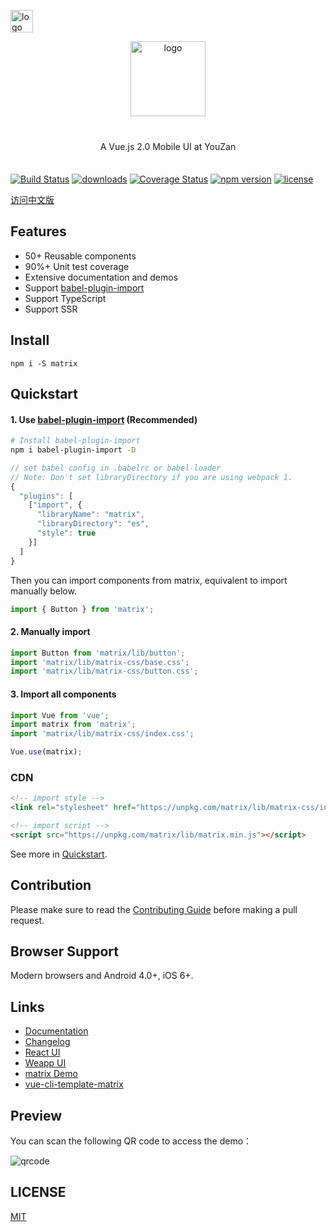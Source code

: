 <p>
    <a href="https://github.com/youzan/"><img alt="logo" width="36" height="36" src="https://img.yzcdn.cn/public_files/2017/02/09/e84aa8cbbf7852688c86218c1f3bbf17.png" alt="youzan">
    </a>
</p>
<p align="center">
    <img alt="logo" src="https://img.yzcdn.cn/public_files/2017/12/18/fd78cf6bb5d12e2a119d0576bedfd230.png" width="120" height="120" style="margin-bottom: 10px;">
</p>

<p align="center" style="margin: 30px 0 35px;">A Vue.js 2.0 Mobile UI at YouZan</p>

[![Build Status](https://travis-ci.org/youzan/matrix.svg?branch=master)](https://travis-ci.org/youzan/matrix)
[![downloads](https://img.shields.io/npm/dt/matrix.svg)](https://www.npmjs.com/package/matrix)
[![Coverage Status](https://img.shields.io/codecov/c/github/youzan/matrix/dev.svg)](https://codecov.io/github/youzan/matrix?branch=dev)
[![npm version](https://img.shields.io/npm/v/matrix.svg?style=flat)](https://www.npmjs.com/package/matrix)
[![license](https://img.shields.io/npm/l/matrix.svg)](https://www.npmjs.com/package/matrix)

[访问中文版](./README.zh-CN.md)

## Features

* 50+ Reusable components
* 90%+ Unit test coverage
* Extensive documentation and demos
* Support [babel-plugin-import](https://github.com/ant-design/babel-plugin-import)
* Support TypeScript
* Support SSR

## Install

```shell
npm i -S matrix
```

## Quickstart

#### 1. Use [babel-plugin-import](https://github.com/ant-design/babel-plugin-import) (Recommended)

```bash
# Install babel-plugin-import
npm i babel-plugin-import -D
```

```js
// set babel config in .babelrc or babel-loader
// Note: Don't set libraryDirectory if you are using webpack 1.
{
  "plugins": [
    ["import", {
      "libraryName": "matrix",
      "libraryDirectory": "es",
      "style": true
    }]
  ]
}
```

Then you can import components from matrix, equivalent to import manually below.

```js
import { Button } from 'matrix';
```

#### 2. Manually import

```js
import Button from 'matrix/lib/button';
import 'matrix/lib/matrix-css/base.css';
import 'matrix/lib/matrix-css/button.css';
```

#### 3. Import all components

```js
import Vue from 'vue';
import matrix from 'matrix';
import 'matrix/lib/matrix-css/index.css';

Vue.use(matrix);
```

### CDN

```html
<!-- import style -->
<link rel="stylesheet" href="https://unpkg.com/matrix/lib/matrix-css/index.css" />

<!-- import script -->
<script src="https://unpkg.com/matrix/lib/matrix.min.js"></script>
```

See more in [Quickstart](https://www.youzanyun.com/zanui/matrix#/en-US/quickstart).

## Contribution

Please make sure to read the [Contributing Guide](./.github/CONTRIBUTING.md) before making a pull request.

## Browser Support

Modern browsers and Android 4.0+, iOS 6+.

## Links

* [Documentation](https://www.youzanyun.com/zanui/matrix)
* [Changelog](https://www.youzanyun.com/zanui/matrix#/en-US/changelog)
* [React UI](https://www.youzanyun.com/zanui/zent)
* [Weapp UI](https://github.com/youzan/zanui-weapp)
* [matrix Demo](https://github.com/youzan/matrix-demo)
* [vue-cli-template-matrix](https://github.com/youzan/vue-cli-template-matrix)

## Preview

You can scan the following QR code to access the demo：

![qrcode](https://img.yzcdn.cn/v2/image/youzanyun/zanui/pc/zanui_vue_mobile_preview_03.png)

## LICENSE

[MIT](https://zh.wikipedia.org/wiki/MIT%E8%A8%B1%E5%8F%AF%E8%AD%89)
